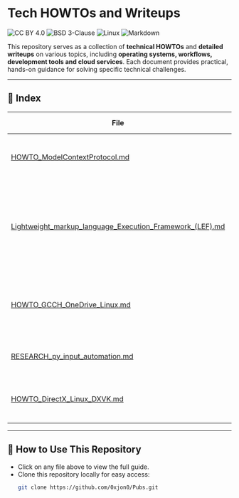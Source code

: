 # Tech HOWTOs and Writeups

![CC BY 4.0](https://img.shields.io/badge/License-CC%20BY%204.0-D35400.svg) ![BSD 3-Clause](https://img.shields.io/badge/License-BSD%203--Clause-D35400.svg) ![Linux](https://img.shields.io/badge/Linux-optimized-D35400?logo=linux) ![Markdown](https://img.shields.io/badge/Markdown-optimized-D35400?logo=markdown)

This repository serves as a collection of **technical HOWTOs** and **detailed writeups** on various topics, including **operating systems, workflows, development tools and cloud services**. Each document provides practical, hands-on guidance for solving specific technical challenges.

---

## 📂 **Index**
| File | Description | Current As Of |
|------|------------|--------------|
| [HOWTO_ModelContextProtocol.md](./HOWTO_ModelContextProtocol.md) | Introduction to Model Context Protocol (MCP) | 2025 |
| [Lightweight_markup_language_Execution_Framework_(LEF).md](./Lightweight_markup_language_Execution_Framework_(LEF).md) | How Modernizing My Dev Workflow with `uv` Led To Rethinking My Entire Productivity System | 2025 |
| [HOWTO_GCCH_OneDrive_Linux.md](./HOWTO_GCCH_OneDrive_Linux.md) | Instructions for using `OneDrive` in MS GCC High (GCCH) on Linux. | 2024 |
| [RESEARCH_py_input_automation.md](./RESEARCH_py_input_automation.md) | Research on automating input using Python. | 2019 |
| [HOWTO_DirectX_Linux_DXVK.md](./HOWTO_DirectX_Linux_DXVK.md) | Guide to setting up DirectX on Linux using `DXVK`. | 2018 |

---

## 🔧 **How to Use This Repository**
- Click on any file above to view the full guide.
- Clone this repository locally for easy access:
  ```sh
  git clone https://github.com/0xjon0/Pubs.git
  ```
  
